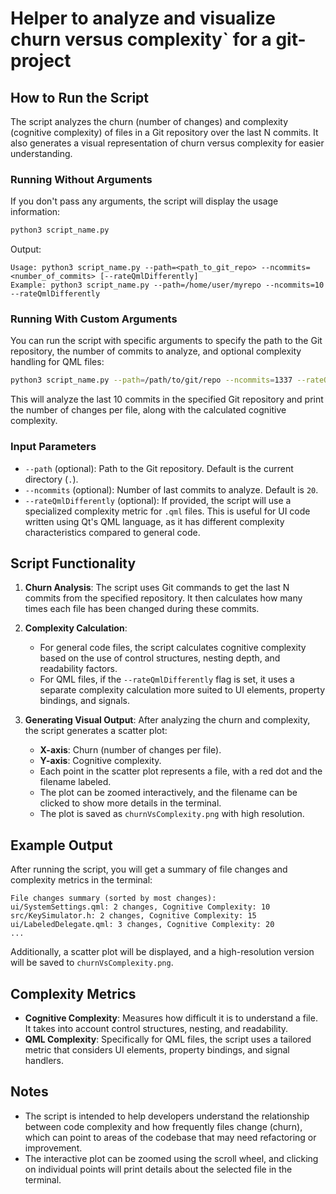 # Helper to analyze and visualize churn versus complexity` for a git-project

## How to Run the Script

The script analyzes the churn (number of changes) and complexity (cognitive complexity) of files in a Git repository over the last N commits. It also generates a visual representation of churn versus complexity for easier understanding.

### Running Without Arguments

If you don't pass any arguments, the script will display the usage information:

```bash
python3 script_name.py
```

Output:

```
Usage: python3 script_name.py --path=<path_to_git_repo> --ncommits=<number_of_commits> [--rateQmlDifferently]
Example: python3 script_name.py --path=/home/user/myrepo --ncommits=10 --rateQmlDifferently
```

### Running With Custom Arguments

You can run the script with specific arguments to specify the path to the Git repository, the number of commits to analyze, and optional complexity handling for QML files:

```bash
python3 script_name.py --path=/path/to/git/repo --ncommits=1337 --rateQmlDifferently
```

This will analyze the last 10 commits in the specified Git repository and print the number of changes per file, along with the calculated cognitive complexity.

### Input Parameters

- `--path` (optional): Path to the Git repository. Default is the current directory (`.`).
- `--ncommits` (optional): Number of last commits to analyze. Default is `20`.
- `--rateQmlDifferently` (optional): If provided, the script will use a specialized complexity metric for `.qml` files. This is useful for UI code written using Qt's QML language, as it has different complexity characteristics compared to general code.

## Script Functionality

1. **Churn Analysis**: The script uses Git commands to get the last N commits from the specified repository. It then calculates how many times each file has been changed during these commits.

2. **Complexity Calculation**:
   - For general code files, the script calculates cognitive complexity based on the use of control structures, nesting depth, and readability factors.
   - For QML files, if the `--rateQmlDifferently` flag is set, it uses a separate complexity calculation more suited to UI elements, property bindings, and signals.

3. **Generating Visual Output**: After analyzing the churn and complexity, the script generates a scatter plot:
   - **X-axis**: Churn (number of changes per file).
   - **Y-axis**: Cognitive complexity.
   - Each point in the scatter plot represents a file, with a red dot and the filename labeled.
   - The plot can be zoomed interactively, and the filename can be clicked to show more details in the terminal.
   - The plot is saved as `churnVsComplexity.png` with high resolution.

## Example Output

After running the script, you will get a summary of file changes and complexity metrics in the terminal:

```
File changes summary (sorted by most changes):
ui/SystemSettings.qml: 2 changes, Cognitive Complexity: 10
src/KeySimulator.h: 2 changes, Cognitive Complexity: 15
ui/LabeledDelegate.qml: 3 changes, Cognitive Complexity: 20
...
```

Additionally, a scatter plot will be displayed, and a high-resolution version will be saved to `churnVsComplexity.png`.

## Complexity Metrics

- **Cognitive Complexity**: Measures how difficult it is to understand a file. It takes into account control structures, nesting, and readability.
- **QML Complexity**: Specifically for QML files, the script uses a tailored metric that considers UI elements, property bindings, and signal handlers.

## Notes

- The script is intended to help developers understand the relationship between code complexity and how frequently files change (churn), which can point to areas of the codebase that may need refactoring or improvement.
- The interactive plot can be zoomed using the scroll wheel, and clicking on individual points will print details about the selected file in the terminal.
